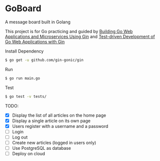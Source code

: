 # GoBoard
A message board built in Golang

This project is for Go practicing and guided by [Building Go Web Applications and Microservices Using Gin](https://semaphoreci.com/community/tutorials/building-go-web-applications-and-microservices-using-gin) and [Test-driven Development of Go Web Applications with Gin](https://semaphoreci.com/community/tutorials/test-driven-development-of-go-web-applications-with-gin)

Install Dependency  
```sh
$ go get -u github.com/gin-gonic/gin
```  

Run
```sh
$ go run main.go
```

Test
```sh
$ go test -v tests/
```

TODO:  
- [x] Display the list of all articles on the home page
- [x] Display a single article on its own page
- [x] Users register with a username and a password
- [ ] Login
- [ ] Log out
- [ ] Create new articles (logged in users only)
- [ ] Use PostgreSQL as database
- [ ] Deploy on cloud
